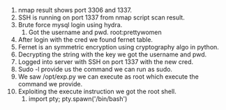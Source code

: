 1. nmap result shows port 3306 and 1337.
2. SSH is running on port 1337 from nmap script scan result.
3. Brute force mysql login using hydra.
	1. Got the username and pwd. root:prettywomen
4. After login with the cred we found fernet table.
5. Fernet is an symmetric encryption using cryptography algo in python.
6. Decrypting the string with the key we got the username and pwd.
7. Logged into server with SSH on port 1337 with the new cred.
8. Sudo -l provide us the command we can run as sudo.
9. We saw /opt/exp.py we can execute as root which execute the command we provide.
10. Exploiting the execute instruction we got the root shell.
	1. import pty; pty.spawn('/bin/bash')